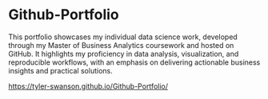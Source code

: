 # Github-Portfolio
This portfolio showcases my individual data science work, developed through my Master of Business Analytics coursework and hosted on GitHub. It highlights my proficiency in data analysis, visualization, and reproducible workflows, with an emphasis on delivering actionable business insights and practical solutions.

https://tyler-swanson.github.io/Github-Portfolio/
